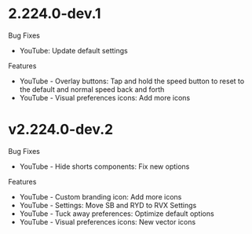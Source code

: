 # 2.224.0-dev.1
Bug Fixes
- YouTube: Update default settings
  
Features
- YouTube - Overlay buttons: Tap and hold the speed button to reset to the default and normal speed back and forth
- YouTube - Visual preferences icons: Add more icons

# v2.224.0-dev.2
Bug Fixes
- YouTube - Hide shorts components: Fix new options

Features
- YouTube - Custom branding icon: Add more icons
- YouTube - Settings: Move SB and RYD to RVX Settings
- YouTube - Tuck away preferences: Optimize default options
- YouTube - Visual preferences icons: New vector icons
